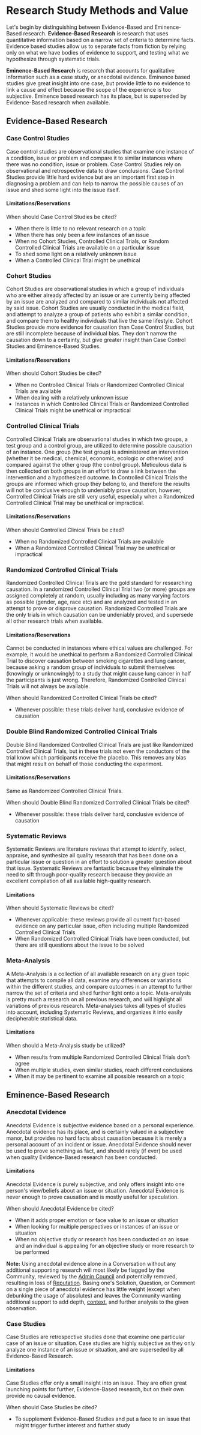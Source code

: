 # Research Study Methods and Value #
Let's begin by distinguishing between Evidence-Based and Eminence-Based 
research. 
**Evidence-Based Research** is research that uses quantitative information based 
on a narrow set of criteria to determine facts. Evidence based studies allow us 
to separate facts from fiction by relying only on what we have bodies of 
evidence to support, and testing what we hypothesize through systematic trials. 

**Eminence-Based Research** is research that accounts for qualitative information 
such as a case study, or anecdotal evidence. Eminence based studies give great 
insight into one case, but provide little to no evidence to link a cause and
effect because the scope of the experience is too subjective. Eminence based 
research has its place, but is superseded by Evidence-Based research when 
available. 

## Evidence-Based Research ##
### Case Control Studies ###
Case control studies are observational studies that examine one instance of a 
condition, issue or problem and compare it to similar instances where there was 
no condition, issue or problem. Case Control Studies rely on observational and 
retrospective data to draw conclusions. Case Control Studies provide little 
hard evidence but are an important first step in diagnosing a problem and can 
help to narrow the possible causes of an issue and shed some light into the 
issue itself.  

#### Limitations/Reservations ####
When should Case Control Studies be cited?

* When there is little to no relevant research on a topic 
* When there has only been a few instances of an issue
* When no Cohort Studies, Controlled Clinical Trials, or Random Controlled 
  Clinical Trials are available on a particular issue
* To shed some light on a relatively unknown issue
* When a Controlled Clinical Trial might be unethical


### Cohort Studies ###
Cohort Studies are observational studies in which a group of individuals who are
either already affected by an issue or are currently being affected by an issue 
are analyzed and compared to similar individuals not affected by said issue. 
Cohort Studies are usually conducted in the medical field, and attempt to 
analyze a group of patients who exhibit a similar condition, and compare them 
to healthy individuals that live the same lifestyle. Cohort Studies provide 
more evidence for causation than Case Control Studies, but are still incomplete 
because of individual bias. They don't narrow the causation down to a 
certainty, but give greater insight than Case Control Studies and 
Eminence-Based Studies. 

#### Limitations/Reservations ####
When should Cohort Studies be cited?

* When no Controlled Clinical Trials or Randomized Controlled Clinical Trials 
  are available
* When dealing with a relatively unknown issue 
* Instances in which Controlled Clinical Trials or Randomized Controlled 
  Clinical Trials might be unethical or impractical

### Controlled Clinical Trials ###
Controlled Clinical Trials are observational studies in which two groups, 
a test group and a control group, are utilized to determine possible causation 
of an instance. One group (the test group) is administered an intervention 
(whether it be medical, chemical, economic, ecologic or otherwise) and compared 
against the other group (the control group). Meticulous data is then collected 
on both groups in an effort to draw a link between the intervention and a 
hypothesized outcome. In Controlled Clinical Trials the groups are informed 
which group they belong to, and therefore the results will not be conclusive 
enough to undeniably prove causation, however, Controlled Clinical Trials are 
still very useful, especially when a Randomized Controlled Clinical Trial may 
be unethical or impractical.    

#### Limitations/Reservations ####
When should Controlled Clinical Trials be cited?

* When no Randomized Controlled Clinical Trials are available
* When a Randomized Controlled Clinical Trial may be unethical or impractical 

### Randomized Controlled Clinical Trials ####
Randomized Controlled Clinical Trials are the gold standard for researching 
causation. In a randomized Controlled Clinical Trial two (or more) groups are 
assigned completely at random, usually including as many varying factors as 
possible (gender, age, race etc) and are analyzed and tested in an attempt 
to prove or disprove causation. Randomized Controlled Trials are the only 
trials in which causation can be undeniably proved, and supersede all other 
research trials when available. 

#### Limitations/Reservations ####
Cannot be conducted in instances where ethical values are challenged. For 
example, it would be unethical to perform a Randomized Controlled Clinical 
Trial to discover causation between smoking cigarettes and lung cancer, because
asking a random group of individuals to submit themselves (knowingly or 
unknowingly) to a study that might cause lung cancer in half the participants 
is just wrong. Therefore, Randomized Controlled Clinical Trials will not always 
be available. 

When should Randomized Controlled Clinical Trials be cited?

* Whenever possible: these trials deliver hard, conclusive evidence of causation

### Double Blind Randomized Controlled Clinical Trials ###
Double Blind Randomized Controlled Clinical Trials are just like Randomized 
Controlled Clinical Trials, but in these trials not even the conductors of the 
trial know which participants receive the placebo. This removes any bias that 
might result on behalf of those conducting the experiment.

#### Limitations/Reservations ####
Same as Randomized Controlled Clinical Trials. 

When should Double Blind Randomized Controlled Clinical Trials be cited?

* Whenever possible: these trials deliver hard, conclusive evidence of causation

### Systematic Reviews ###
Systematic Reviews are literature reviews that attempt to identify, select, 
appraise, and synthesize all quality research that has been done on a 
particular issue or question in an effort to solution a greater question about 
that issue. Systematic Reviews are fantastic because they eliminate the need 
to sift through poor-quality research because they provide an excellent 
compilation of all available high-quality research. 

#### Limitations ####

When should Systematic Reviews be cited?
* Whenever applicable: these reviews provide all current fact-based 
  evidence on any particular issue, often including multiple Randomized 
  Controlled Clinical Trials
* When Randomized Controlled Clinical Trials have been conducted, but 
  there are still questions about the issue to be solved


### Meta-Analysis ###
A Meta-Analysis is a collection of all available research on any given topic 
that attempts to compile all data, examine any differences or variations 
within the different studies, and compare outcomes in an attempt to further 
narrow the set of criteria and shed further light onto a topic. Meta-analysis 
is pretty much a research on all previous research, and will highlight all 
variations of previous research. Meta-analyses takes all types of studies 
into account, including Systematic Reviews, and organizes it into easily 
decipherable statistical data. 


#### Limitations ####
When should a Meta-Analysis study be utilized?

* When results from multiple Randomized Controlled Clinical Trials don't agree
* When multiple studies, even similar studies, reach different conclusions
* When it may be pertinent to examine all possible research on a topic

## Eminence-Based Research ##
### Anecdotal Evidence ###
Anecdotal Evidence is subjective evidence based on a personal experience. 
Anecdotal evidence has its place, and is certainly valued in a subjective 
manor, but provides no hard facts about causation because it is merely a 
personal account of an incident or issue. Anecdotal Evidence should never 
be used to prove something as fact, and should rarely (if ever) be used when 
quality Evidence-Based research has been conducted.

#### Limitations ####
Anecdotal Evidence is purely subjective, and only offers insight into one 
person's view/beliefs about an issue or situation. Anecdotal Evidence is 
never enough to prove causation and is mostly useful for speculation. 


When should Anecdotal Evidence be cited? 
* When it adds proper emotion or face value to an issue or situation
* When looking for multiple perspectives or instances of an issue or situation
* When no objective study or research has been conducted on an issue and an 
  individual is appealing for an objective study or more research to be 
  performed

**Note:** Using anecdotal evidence alone in a Conversation without any additional 
supporting research will most likely be flagged by the Community, reviewed by 
the [Admin Council][1] and potentially removed, resulting in loss of [Reputation][2].
Basing one's Solution, Question, or Comment on a single piece of anecdotal 
evidence has little weight (except when debunking the usage of absolutes)
and leaves the Community wanting additional support to add depth, [context][3], 
and further analysis to the given observation. 

### Case Studies ###
Case Studies are retrospective studies done that examine one particular case 
of an issue or situation. Case studies are highly subjective as they only 
analyze one instance of an issue or situation, and are superseded by all 
Evidence-Based Research.

#### Limitations ####
Case Studies offer only a small insight into an issue. They are often great 
launching points for further, Evidence-Based research, but on their own provide 
no causal evidence. 

When should Case Studies be cited?

* To supplement Evidence-Based Studies and put a face to an issue that might 
  trigger further interest and further study


[1]: /help/reputation/admin_council/
[2]: /help/reputation/
[3]: /help/questions/context/
